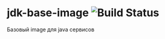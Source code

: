 # jdk-base-image ![Build Status](https://github.com/LabBox64/jdk-base-image/actions/workflows/deploy.yml/badge.svg)

Базовый image для java сервисов
